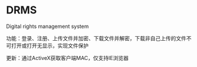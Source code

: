 # DRMS
 Digital rights management system
 
功能：登录、注册、上传文件并加密、下载文件并解密，下载非自己上传的文件不可打开或打开无显示，实现文件保护

更新：通过ActiveX获取客户端MAC，仅支持IE浏览器
